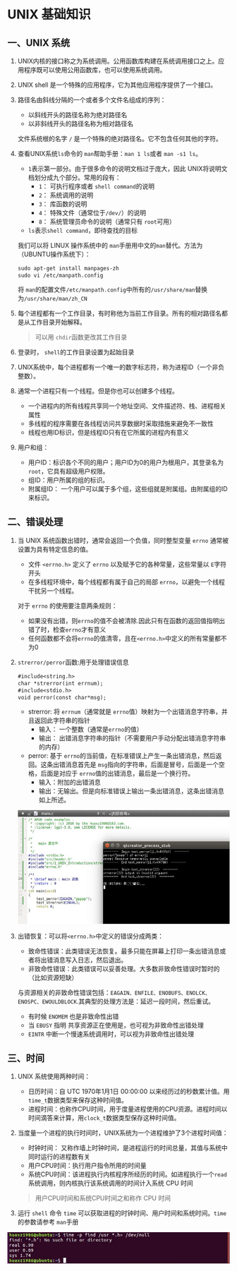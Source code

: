 # UNIX 基础知识

## 一、UNIX 系统

1. UNIX内核的接口称之为系统调用。公用函数库构建在系统调用接口之上。应用程序既可以使用公用函数库，也可以使用系统调用。

2. UNIX shell 是一个特殊的应用程序，它为其他应用程序提供了一个接口。

3. 路径名由斜线分隔的一个或者多个文件名组成的序列：
	- 以斜线开头的路径名称为绝对路径名
	- 以非斜线开头的路径名称为相对路径名
	
	文件系统根的名字 `/` 是一个特殊的绝对路径名。它不包含任何其他的字符。

4. 查看UNIX系统`ls`命令的 `man`帮助手册：`man 1 ls`或者 `man -s1 ls`。
	- `1`表示第一部分。由于很多命令的说明文档过于庞大，因此 UNIX将说明文档划分成九个部分。常用的段有：
		- `1`： 可执行程序或者 `shell command`的说明
		- `2`： 系统调用的说明
		- `3`： 库函数的说明
		- `4`： 特殊文件（通常位于`/dev/`）的说明
		- `8`： 系统管理员命令的说明（通常只有 `root`可用）
	- `ls`表示`shell command`，即待查找的目标
	
	我们可以将 LINUX 操作系统中的 `man`手册用中文的`man`替代。方法为（UBUNTU操作系统下）：

	```
	sudo apt-get install manpages-zh
	sudo vi /etc/manpath.config
	```
	将 `man`的配置文件`/etc/manpath.config`中所有的`/usr/share/man`替换为`/usr/share/man/zh_CN`

5. 每个进程都有一个工作目录，有时称他为当前工作目录。所有的相对路径名都是从工作目录开始解释。
	> 可以用 `chdir`函数更改其工作目录

6. 登录时， `shell`的工作目录设置为起始目录

7. UNIX系统中，每个进程都有一个唯一的数字标志符，称为进程ID（一个非负整数）。

8. 通常一个进程只有一个线程。但是你也可以创建多个线程。
	- 一个进程内的所有线程共享同一个地址空间、文件描述符、栈、进程相关属性
	- 多线程的程序需要在各线程访问共享数据时采取措施来避免不一致性
	- 线程也用ID标识，但是线程ID只有在它所属的进程内有意义

9.  用户和组：
	- 用户ID：标识各个不同的用户；用户ID为0的用户为根用户，其登录名为 `root`，它具有超级用户权限。
	- 组ID：用户所属的组的标识。
	- 附属组ID： 一个用户可以属于多个组，这些组就是附属组。由附属组的ID来标识。


## 二、错误处理

1. 当 UNIX 系统函数出错时，通常会返回一个负值，同时整型变量 `errno` 通常被设置为具有特定信息的值。
	- 文件 `<errno.h>` 定义了 `errno` 以及赋予它的各种常量，这些常量以 `E`字符开头
	- 在多线程环境中，每个线程都有属于自己的局部 `errno`，以避免一个线程干扰另一个线程。

	对于 `errno` 的使用要注意两条规则：

	- 如果没有出错，则`errno`的值不会被清除.因此只有在函数的返回值指明出错了时，检查`errno`才有意义
	- 任何函数都不会将`errno`的值清零，且在`<errno.h>`中定义的所有常量都不为0

2. `strerror/perror`函数:用于处理错误信息

	```
	#include<string.h>
	char *strerror(int errnum);
	#include<stdio.h>
	void perror(const char*msg);
	```
	- strerror: 将 `errnum`（通常就是 `errno`值）映射为一个出错消息字符串，并且返回此字符串的指针
		- 输入： 一个整数（通常是`errno`的值）
		- 输出： 出错消息字符串的指针（不需要用户手动分配出错消息字符串的内存）
	- perror: 基于 `errno`的当前值，在标准错误上产生一条出错消息，然后返回。这条出错消息首先是 `msg`指向的字符串，后面是冒号，后面是一个空格，后面是对应于 `errno`值的出错消息，最后是一个换行符。
		- 输入：附加的出错消息
		- 输出：无输出。但是向标准错误上输出一条出错消息，这条出错消息如上所述。

  	![errno handle](./imgs/introduction/errno.JPG) 

3. 出错恢复：可以将`<errno.h>`中定义的错误分成两类：
	- 致命性错误：此类错误无法恢复。最多只能在屏幕上打印一条出错消息或者将出错消息写入日志，然后退出。
	- 非致命性错误：此类错误可以妥善处理。大多数非致命性错误时暂时的（比如资源短缺）

	与资源相关的非致命性错误包括：`EAGAIN、ENFILE、ENOBUFS、ENOLCK、ENOSPC、EWOULDBLOCK`.其典型的处理方法是：延迟一段时间，然后重试。
	
	- 有时候 `ENOMEM` 也是非致命性出错
	- 当 `EBUSY` 指明 共享资源正在使用是，也可视为非致命性出错处理
	- `EINTR` 中断一个慢速系统调用时，可以视为非致命性出错处理

## 三、时间

1. UNIX 系统使用两种时间：
	- 日历时间：自 UTC 1970年1月1日 00:00:00 以来经历过的秒数累计值。用 `time_t`数据类型来保存这种时间值。
	- 进程时间：也称作CPU时间，用于度量进程使用的CPU资源。进程时间以时间滴答来计算，用`clock_t`数据类型保存这种时间值。

2. 当度量一个进程的执行时间时，UNIX系统为一个进程维护了3个进程时间值：
	- 时钟时间： 又称作墙上时钟时间，是进程运行的时间总量，其值与系统中同时运行的进程数有关
	- 用户CPU时间：执行用户指令所用的时间量
	- 系统CPU时间：该进程执行内核程序所经历的时间。如进程执行一个`read`系统调用，则内核执行该系统调用的时间计入系统 CPU 时间
	> 用户CPU时间和系统CPU时间之和称作 CPU 时间

3. 运行 `shell` 命令 `time` 可以获取进程的时钟时间、用户时间和系统时间。`time`的参数请参考 `man`手册

  ![time_command](./imgs/introduction/time_command.JPG) 
